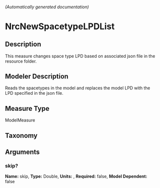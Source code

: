 

###### (Automatically generated documentation)

# NrcNewSpacetypeLPDList

## Description
This  measure changes space type LPD based on associated json file in the resource folder.

## Modeler Description
Reads the spacetypes in the model and replaces the model LPD with the LPD specified in the json file.

## Measure Type
ModelMeasure

## Taxonomy


## Arguments


### skip?

**Name:** skip,
**Type:** Double,
**Units:** ,
**Required:** false,
**Model Dependent:** false





